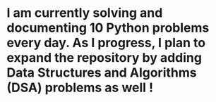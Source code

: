 # I am currently solving and documenting 10 Python problems every day. As I progress, I plan to expand the repository by adding Data Structures and Algorithms (DSA) problems as well !

